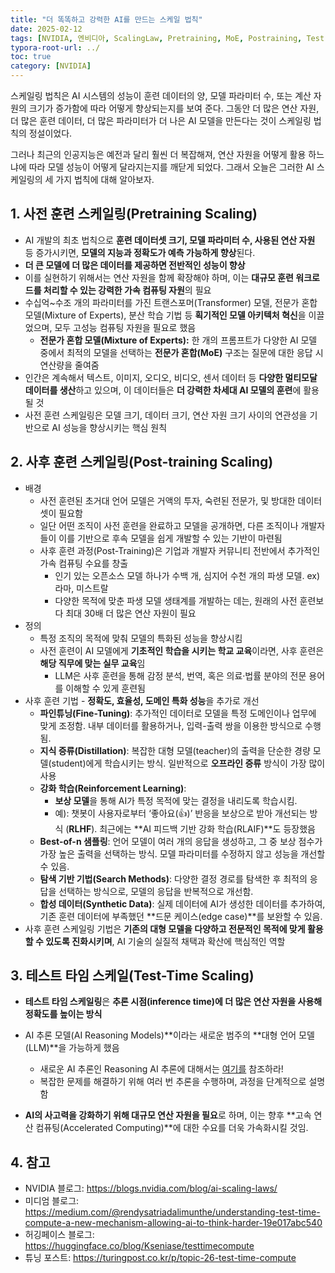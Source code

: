 ```yaml
---
title: "더 똑똑하고 강력한 AI를 만드는 스케일 법칙"
date: 2025-02-12
tags: [NVIDIA, 엔비디아, ScalingLaw, Pretraining, MoE, Postraining, Test-Time Scaling]
typora-root-url: ../
toc: true
category: [NVIDIA]
---
```


스케일링 법칙은 AI 시스템의 성능이 훈련 데이터의 양, 모델 파라미터 수, 또는 계산 자원의 크기가 증가함에 따라 어떻게 향상되는지를 보여 준다. 그동안 더 많은 연산 자원, 더 많은 훈련 데이터, 더 많은 파라미터가 더 나은 AI 모델을 만든다는 것이 스케일링 법칙의 정설이었다. 

그러나 최근의 인공지능은 예전과 달리 훨씬 더 복잡해져, 연산 자원을 어떻게 활용 하느냐에 따라 모델 성능이 어떻게 달라지는지를 깨닫게 되었다. 그래서 오늘은 그러한 AI 스케일링의 세 가지 법칙에 대해 알아보자. 



## 1. 사전 훈련 스케일링(Pretraining Scaling)

* AI 개발의 최초 법칙으로 **훈련 데이터셋 크기, 모델 파라미터 수, 사용된 연산 자원** 등 증가시키면, **모델의 지능과 정확도가 예측 가능하게 향상**된다.
*  **더 큰 모델에 더 많은 데이터를 제공하면 전반적인 성능이 향상**
  * 이를 실현하기 위해서는 연산 자원을 함께 확장해야 하며, 이는 **대규모 훈련 워크로드를 처리할 수 있는 강력한 가속 컴퓨팅 자원**의 필요
* 수십억~수조 개의 파라미터를 가진 트랜스포머(Transformer) 모델, 전문가 혼합 모델(Mixture of Experts), 분산 학습 기법 등 **획기적인 모델 아키텍처 혁신**을 이끌었으며, 모두 고성능 컴퓨팅 자원을 필요로 했음
  * **전문가 혼합 모델(Mixture of Experts):** 한 개의 프롬프트가 다양한 AI 모델 중에서 최적의 모델을 선택하는 **전문가 혼합(MoE)** 구조는 질문에 대한 응답 시 연산량을 줄여줌 
* 인간은 계속해서 텍스트, 이미지, 오디오, 비디오, 센서 데이터 등 **다양한 멀티모달 데이터를 생산**하고 있으며, 이 데이터들은 **더 강력한 차세대 AI 모델의 훈련**에 활용될 것
* 사전 훈련 스케일링은 모델 크기, 데이터 크기, 연산 자원 크기 사이의 연관성을 기반으로 AI 성능을 향상시키는 핵심 원칙



## 2. 사후 훈련 스케일링(Post-training Scaling)

* 배경
  * 사전 훈련된 초거대 언어 모델은 거액의 투자, 숙련된 전문가, 및 방대한 데이터셋이 필요함
  * 일단 어떤 조직이 사전 훈련을 완료하고 모델을 공개하면, 다른 조직이나 개발자들이 이를 기반으로 후속 모델을 쉽게 개발할 수 있는 기반이 마련됨
  * 사후 훈련 과정(Post-Training)은 기업과 개발자 커뮤니티 전반에서 추가적인 가속 컴퓨팅 수요를 창출
    * 인기 있는 오픈소스 모델 하나가 수백 개, 심지어 수천 개의 파생 모델. ex) 라마, 미스트랄 
    * 다양한 목적에 맞춘 파생 모델 생태계를 개발하는 데는, 원래의 사전 훈련보다 최대 30배 더 많은 연산 자원이 필요
* 정의
  * 특정 조직의 목적에 맞춰 모델의 특화된 성능을 향상시킴
  * 사전 훈련이 AI 모델에게 **기초적인 학습을 시키는 학교 교육**이라면, 사후 훈련은 **해당 직무에 맞는 실무 교육**임
    * LLM은 사후 훈련을 통해 감정 분석, 번역, 혹은 의료·법률 분야의 전문 용어를 이해할 수 있게 훈련됨
* 사후 훈련 기법 -  **정확도, 효율성, 도메인 특화 성능**을 추가로 개선
  * **파인튜닝(Fine-Tuning)**: 추가적인 데이터로 모델을 특정 도메인이나 업무에 맞게 조정함. 내부 데이터를 활용하거나, 입력-출력 쌍을 이용한 방식으로 수행됨.
  * **지식 증류(Distillation)**: 복잡한 대형 모델(teacher)의 출력을 단순한 경량 모델(student)에게 학습시키는 방식. 일반적으로 **오프라인 증류** 방식이 가장 많이 사용
  * **강화 학습(Reinforcement Learning)**: 
    * **보상 모델**을 통해 AI가 특정 목적에 맞는 결정을 내리도록 학습시킴. 
    * 예): 챗봇이 사용자로부터 ‘좋아요(👍)’ 반응을 보상으로 받아 개선되는 방식 (**RLHF**). 최근에는 **AI 피드백 기반 강화 학습(RLAIF)**도 등장했음
  * **Best-of-n 샘플링**: 언어 모델이 여러 개의 응답을 생성하고, 그 중 보상 점수가 가장 높은 출력을 선택하는 방식. 모델 파라미터를 수정하지 않고 성능을 개선할 수 있음. 
  * **탐색 기반 기법(Search Methods)**: 다양한 결정 경로를 탐색한 후 최적의 응답을 선택하는 방식으로, 모델의 응답을 반복적으로 개선함. 
  * **합성 데이터(Synthetic Data)**: 실제 데이터에 AI가 생성한 데이터를 추가하여, 기존 훈련 데이터에 부족했던 **드문 케이스(edge case)**를 보완할 수 있음. 
* 사후 훈련 스케일링 기법은 **기존의 대형 모델을 다양하고 전문적인 목적에 맞게 활용할 수 있도록 진화시키며**, AI 기술의 실질적 채택과 확산에 핵심적인 역할



## 3. 테스트 타임 스케일(Test-Time Scaling)

*  **테스트 타임 스케일링**은 **추론 시점(inference time)에 더 많은 연산 자원을 사용해 정확도를 높이는 방식**

* AI 추론 모델(AI Reasoning Models)**이라는 새로운 범주의 **대형 언어 모델(LLM)**을 가능하게 했음

  * 새로운 AI 추론인 Reasoning AI 추론에 대해서는 [여기를](https://synabreu.github.io/%EC%83%88%EB%A1%9C%EC%9A%B4-AI-%EC%B6%94%EB%A1%A0%EC%9D%B8-Reasoning-AI-%EC%B6%94%EB%A1%A0%EC%97%90-%EB%8C%80%ED%95%B4/) 참조하라!
  * 복잡한 문제를 해결하기 위해 여러 번 추론을 수행하며, 과정을 단계적으로 설명함

* **AI의 사고력을 강화하기 위해 대규모 연산 자원을 필요**로 하며, 이는 향후 **고속 연산 컴퓨팅(Accelerated Computing)**에 대한 수요를 더욱 가속화시킬 것임.

  

## 4. 참고

* NVIDIA 블로그:  https://blogs.nvidia.com/blog/ai-scaling-laws/
* 미디엄 블로그: https://medium.com/@rendysatriadalimunthe/understanding-test-time-compute-a-new-mechanism-allowing-ai-to-think-harder-19e017abc540
* 허깅페이스 블로그: https://huggingface.co/blog/Kseniase/testtimecompute
* 튜닝 포스트: https://turingpost.co.kr/p/topic-26-test-time-compute

